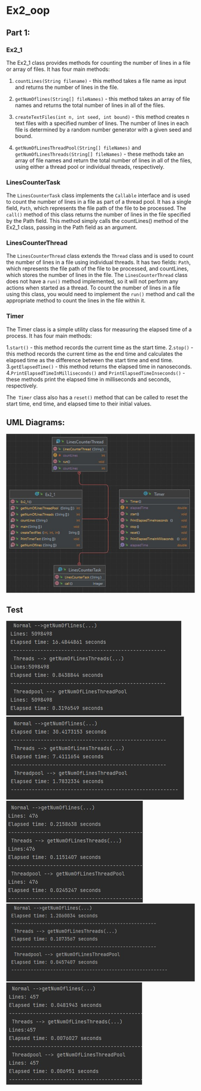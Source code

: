 # Ex2_oop

## Part 1:

### Ex2_1 
The Ex2_1 class provides methods for counting the number of lines in a file or array of files. It has four main methods:

  1. `countLines(String filename)` - this method takes a file name as input and returns the number of lines in the file.

  2. `getNumOflines(String[] fileNames)` - this method takes an array of file names and returns the total number of lines in all of the files.

  3. `createTextFiles(int n, int seed, int bound)` - this method creates n text files with a specified number of lines. The number of lines in each file is determined    by   a random number generator with a given seed and bound.

  4. `getNumOfLinesThreadPool(String[] fileNames)` and `getNumOfLinesThreads(String[] fileNames)` - these methods take an array of file names and return the total           number   of lines in all of the files, using either a thread pool or individual threads, respectively.
### LinesCounterTask
The `LinesCounterTask` class implements the `Callable` interface and is used to count the number of lines in a file as part of a thread pool. It has a single field, `Path`, which represents the file path of the file to be processed. The `call()` method of this class returns the number of lines in the file specified by the Path field. This method simply calls the countLines() method of the Ex2_1 class, passing in the Path field as an argument.
### LinesCounterThread 
The `LinesCounterThread` class extends the `Thread` class and is used to count the number of lines in a file using individual threads. It has two fields: `Path`, which represents the file path of the file to be processed, and countLines, which stores the number of lines in the file. The `LinesCounterThread` class does not have a `run()` method implemented, so it will not perform any actions when started as a thread. To count the number of lines in a file using this class, you would need to 
implement the `run()` method and call the appropriate method to count the lines in the file within it.
### Timer
The Timer class is a simple utility class for measuring the elapsed time of a process. It has four main methods:

  1.`start()` - this method records the current time as the start time.
  2.`stop()` - this method records the current time as the end time and calculates the elapsed time as the difference between the start time and end time.
  3.`getElapsedTime()` - this method returns the elapsed time in nanoseconds.
  4.`PrintElapsedTimeInMilliseconds()` and `PrintElapsedTimeInseconds()` - these methods print the elapsed time in milliseconds and seconds, respectively.

The` Timer` class also has a `reset()` method that can be called to reset the start time, end time, and elapsed time to their initial values.

## UML Diagrams:
![](https://github.com/ibrahim3999/Ex2_oop/blob/master/src/UML/Pic/UML.jpg)

## Test
![](https://github.com/ibrahim3999/Ex2_oop/blob/master/Pic/RunTimeTest/1000_10000.jpg)
![](https://github.com/ibrahim3999/Ex2_oop/blob/master/Pic/RunTimeTest/1000_100000.jpg)
![](https://github.com/ibrahim3999/Ex2_oop/blob/master/Pic/RunTimeTest/100_10.jpg)
![](https://github.com/ibrahim3999/Ex2_oop/blob/master/Pic/RunTimeTest/100_1000.jpg)
![](https://github.com/ibrahim3999/Ex2_oop/blob/master/Pic/RunTimeTest/10_100.jpg)
